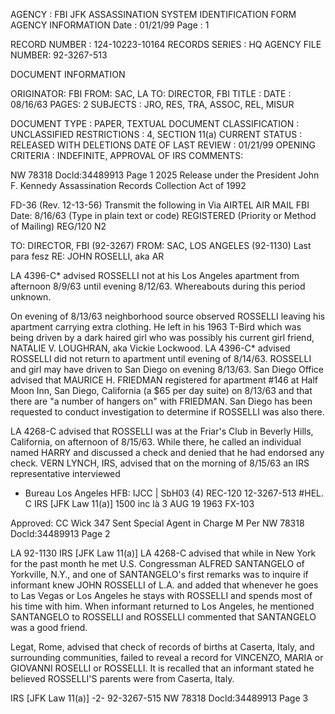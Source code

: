 AGENCY : FBI
JFK ASSASSINATION SYSTEM
IDENTIFICATION FORM
AGENCY INFORMATION
Date : 01/21/99
Page : 1

RECORD NUMBER : 124-10223-10164
RECORDS SERIES : HQ
AGENCY FILE NUMBER: 92-3267-513

DOCUMENT INFORMATION

ORIGINATOR: FBI
FROM: SAC, LA
TO: DIRECTOR, FBI
TITLE :
DATE : 08/16/63
PAGES: 2
SUBJECTS : JRO, RES, TRA, ASSOC, REL, MISUR

DOCUMENT TYPE : PAPER, TEXTUAL DOCUMENT
CLASSIFICATION
: UNCLASSIFIED
RESTRICTIONS : 4, SECTION 11(a)
CURRENT STATUS :
RELEASED WITH DELETIONS
DATE OF LAST REVIEW : 01/21/99
OPENING CRITERIA :
INDEFINITE, APPROVAL OF IRS
COMMENTS:

NW 78318 Docld:34489913 Page 1
2025 Release under the President John
F. Kennedy Assassination Records
Collection Act of 1992

FD-36 (Rev. 12-13-56)
Transmit the following in
Via
AIRTEL
AIR MAIL
FBI
Date:
8/16/63
(Type in plain text or code)
REGISTERED
(Priority or Method of Mailing)
REG/120
N2

TO: DIRECTOR, FBI (92-3267)
FROM: SAC, LOS ANGELES (92-1130) Last para fesz
RE: JOHN ROSELLI, aka
AR

LA 4396-C* advised ROSSELLI not at his Los Angeles
apartment from afternoon 8/9/63 until evening 8/12/63.
Whereabouts during this period unknown.

On evening of 8/13/63 neighborhood source observed
ROSSELLI leaving his apartment carrying extra clothing. He
left in his 1963 T-Bird which was being driven by a dark haired
girl who was possibly his current girl friend, NATALIE V.
LOUGHRAN, aka Vickie Lockwood. LA 4396-C* advised ROSSELLI
did not return to apartment until evening of 8/14/63. ROSSELLI
and girl may have driven to San Diego on evening 8/13/63. San
Diego Office advised that MAURICE H. FRIEDMAN registered for
apartment #146 at Half Moon Inn, San Diego, California (a $65
per day suite) on 8/13/63 and that there are "a number of
hangers on" with FRIEDMAN. San Diego has been requested to
conduct investigation to determine if ROSSELLI was also there.

LA 4268-C advised that ROSSELLI was at the Friar's
Club in Beverly Hills, California, on afternoon of 8/15/63.
While there, he called an individual named HARRY and discussed
a check and denied that he had endorsed any check. VERN
LYNCH, IRS, advised that on the morning of 8/15/63 an IRS
representative interviewed

- Bureau
Los Angeles
HFB: IJCC | SbH03
(4)
REC-120 12-3267-513
#HEL.
C
IRS [JFK Law 11(a)]
1500
inc là 3 AUG 19 1963
FX-103

Approved:
CC Wick
347
Sent
Special Agent in Charge
M
Per
NW 78318 Docld:34489913 Page 2

LA 92-1130
IRS [JFK Law 11(a)]
LA 4268-C advised that while in New York for the
past month he met U.S. Congressman ALFRED SANTANGELO of
Yorkville, N.Y., and one of SANTANGELO's first remarks was to
inquire if informant knew JOHN ROSSELLI of L.A. and added that
whenever he goes to Las Vegas or Los Angeles he stays with
ROSSELLI and spends most of his time with him. When informant
returned to Los Angeles, he mentioned SANTANGELO to ROSSELLI
and ROSSELLI commented that SANTANGELO was a good friend.

Legat, Rome, advised that check of records of births
at Caserta, Italy, and surrounding communities, failed to reveal
a record for VINCENZO, MARIA or GIOVANNI ROSELLI or ROSSELLI.
It is recalled that an informant stated he believed ROSSELLI'S
parents were from Caserta, Italy.

IRS [JFK Law 11(a)]
-2-
92-3267-515
NW 78318 Docld:34489913 Page 3
